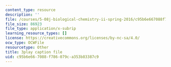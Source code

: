 ```yaml
---
content_type: resource
description: ''
file: /courses/5-08j-biological-chemistry-ii-spring-2016/c95b6e667088f786079ca353b83387c9_jg7XtfWa_Yg.srt
file_size: 86923
file_type: application/x-subrip
learning_resource_types: []
license: https://creativecommons.org/licenses/by-nc-sa/4.0/
ocw_type: OCWFile
resourcetype: Other
title: 3play caption file
uid: c95b6e66-7088-f786-079c-a353b83387c9
---
```

